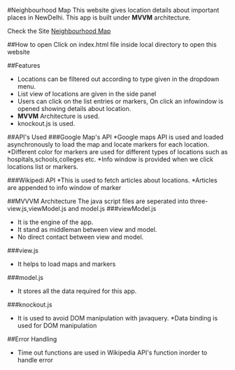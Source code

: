 #Neighbourhood Map
This website gives location details about important places in NewDelhi. This app is built under **MVVM** architecture.

Check the Site [Neighbourhood Map](https://sajin14.github.io/Neigbourhood-Map/)

##How to open
Click on index.html file inside local directory to open this website

##Features
* Locations can be filtered out according to type given in the dropdown menu.
* List view of locations are given in the side panel
* Users can click on the list entries or markers, On click an infowindow is opened showing details about location.
* **MVVM** Architecture is used.
* knockout.js is used.


##API's Used
###Google Map's API
*Google maps API is used and loaded asynchronously to load the map and locate markers for each location.
*Different color for markers are used for different types of locations such as hospitals,schools,colleges etc.
*Info window is provided when we click locations list or markers.

###Wikipedi API
*This is used to fetch articles about locations.
*Articles are appended to info window of marker

##MVVVM Architecture
The java script files are seperated into three- view.js,viewModel.js and model.js
###viewModel.js
* It is the engine of the app.
* It stand as middleman between view and model.
* No direct contact between  view and model. 

###view.js
* It helps to load maps and markers

###model.js
* It stores all the data required for this app.

###knockout.js
* It is used to avoid DOM manipulation with javaquery.
*Data binding is used for DOM manipulation

##Error Handling
* Time out functions are used in Wikipedia API's function inorder to handle error